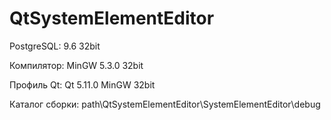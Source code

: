 # QtSystemElementEditor

PostgreSQL: 9.6 32bit

Компилятор: MinGW 5.3.0 32bit

Профиль Qt: Qt 5.11.0 MinGW 32bit

Каталог сборки: path\QtSystemElementEditor\SystemElementEditor\debug